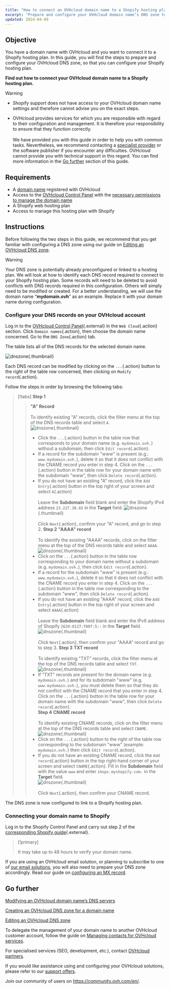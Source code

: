 ```yaml
---
title: "How to connect an OVHcloud domain name to a Shopify hosting plan"
excerpt: "Prepare and configure your OVHcloud domain name’s DNS zone to connect to a Shopify hosting plan"
updated: 2024-04-09
---
```


## Objective

You have a domain name with OVHcloud and you want to connect it to a Shopify hosting plan. In this guide, you will find the steps to prepare and configure your OVHcloud DNS zone, so that you can configure your Shopify hosting plan.

**Find out how to connect your OVHcloud domain name to a Shopify hosting plan.**

> [!warning]
>
> - Shopify support does not have access to your OVHcloud domain name settings and therefore cannot advise you on the exact steps.
>
> - OVHcloud provides services for which you are responsible with regard to their configuration and management. It is therefore your responsibility to ensure that they function correctly.<br><br>We have provided you with this guide in order to help you with common tasks. Nevertheless, we recommend contacting a [specialist provider](partner.) or the software publisher if you encounter any difficulties. OVHcloud cannot provide you with technical support in this regard. You can find more information in the [Go further](how_to_connect_domain_to_shopify_#gofurther.) section of this guide.
>

## Requirements

- A [domain name](domains.) registered with OVHcloud
- Access to the [OVHcloud Control Panel](manager.) with the [necessary permissions to manage the domain name](managing_contacts1.)
- A Shopify web hosting plan
- Access to manage this hosting plan with Shopify

## Instructions

Before following the two steps in this guide, we recommend that you get familiar with configuring a DNS zone using our guide on [Editing an OVHcloud DNS zone](dns_zone_edit1.).

> [!warning]
>
> Your DNS zone is potentially already preconfigured or linked to a hosting plan. We will look at how to identify each DNS record required to connect to your Shopify hosting plan. Some records will need to be deleted to avoid conflicts with DNS records required in this configuration. Others will simply need to be modified or created. For a better understanding, we will use the domain name “**mydomain.ovh**” as an example. Replace it with your domain name during configuration.

### Configure your DNS records on your OVHcloud account

Log in to the [OVHcloud Control Panel](manager.){.external} in the `Web Cloud`{.action} section. Click `Domain names`{.action}, then choose the domain name concerned. Go to the `DNS Zone`{.action} tab.

The table lists all of the DNS records for the selected domain name.

![dnszone](how_to_connect_domain_to_shopify_images_tab.png){.thumbnail}

Each DNS record can be modified by clicking on the `...`{.action} button to the right of the table row concerned, then clicking on `Modify record`{.action}.

Follow the steps in order by browsing the following tabs:

> [!tabs]
> **Step 1**
>> **"A" Record**<br><br>
>> To identify existing "A" records, click the filter menu at the top of the DNS records table and select `A`.<br>
>> ![dnszone](filter-a.png){.thumbnail}<br>
>> - Click the `...`{.action} button in the table row that corresponds to your domain name (e.g. `mydomain.ovh.`) without a subdomain, then click `Edit record`{.action}.<br>
>> - If a record for the subdomain "www" is present (e.g.: `www.mydomain.ovh.`), delete it so that it does not conflict with the CNAME record you enter in step 4. Click on the `...`{.action} button in the table row for your domain name with the subdomain "www", then click `Delete record`{.action}.<br>
>> - If you do not have an existing "A" record, click the `Add Entry`{.action} button in the top right of your screen and select `A`{.action}<br><br>
>> Leave the **Subdomain** field blank and enter the Shopify IPv4 address `23.227.38.65` in the **Target** field.
>> ![dnszone](field-a.png){.thumbnail}<br><br>
>> Click `Next`{.action}, confirm your "A" record, and go to step 2.
> **Step 2**
>> **"AAAA" record**<br><br>
>>  To identify the existing "AAAA" records, click on the filter menu at the top of the DNS records table and select `AAAA`.<br>
>> ![dnszone](filter-aaaa.png){.thumbnail}<br>
>> - Click on the `...`{.action} button in the table row corresponding to your domain name without a subdomain (e.g. `mydomain.ovh.`), then click `Edit record`{.action}.<br>
>> - If a record for the subdomain "www" is present (e.g.: `www.mydomain.ovh.`), delete it so that it does not conflict with the CNAME record you enter in step 4. Click on the `...`{.action} button in the table row corresponding to the subdomain "www", then click `Delete record`{.action}.<br>
>> - If you do not have an existing "AAAA" record, click the `Add Entry`{.action} button in the top right of your screen and select `AAAA`{.action}<br><br>
>> Leave the **Subdomain** field blank and enter the IPv6 address of Shopify `2620:0127:f00f:5::` in the **Target** field.
>> ![dnszone](field-aaaa.png){.thumbnail}<br><br>
>> Click `Next`{.action}, then confirm your "AAAA" record and go to step 3.
> **Step 3**
>> **TXT record**<br><br>
>>  To identify existing "TXT" records, click the filter menu at the top of the DNS records table and select `TXT`.<br>
>> ![dnszone](filter-txt.png){.thumbnail}<br>
>> - If "TXT" records are present for the domain name (e.g. `mydomain.ovh.`) and for its subdomain "www" (e.g. `www.mydomain.ovh.`), you must delete them so that they do not conflict with the CNAME record that you enter in step 4. Click on the `...`{.action} button in the table row for your domain name with the subdomain "www", then click `Delete record`{.action}.<br>
> **Step 4**
>> **CNAME record**<br><br>
>>  To identify existing CNAME records, click on the filter menu at the top of the DNS records table and select `CNAME`.<br>
>> ![dnszone](filter-cname.png){.thumbnail}
>> - Click on the `...`{.action} button to the right of the table row corresponding to the subdomain "www" (example: `mydomain.ovh.`) then click `Edit record`{.action}.<br>
>> - If you do not have an existing CNAME record, click the `Add record`{.action} button in the top right-hand corner of your screen and select `CNAME`{.action}.
>> Fill in the **Subdomain** field with the value `www` and enter `shops.myshopify.com.` in the **Target** field.<br>
>> ![dnszone](field-cname.png){.thumbnail}<br><br>
>> Click `Next`{.action}, then confirm your CNAME record.

The DNS zone is now configured to link to a Shopify hosting plan.

### Connecting your domain name to Shopify

Log in to the Shopify Control Panel and carry out step 2 of the [corresponding Shopify guide](https://help.shopify.com/en/manual/domains/add-a-domain/connecting-domains/connect-domain-manual){.external}.

> [!primary]
>
> It may take up to 48 hours to verify your domain name.

If you are using an OVHcloud email solution, or planning to subscribe to one of [our email solutions](emails.), you will also need to prepare your DNS zone accordingly. Read our guide on [configuring an MX record](dns_zone_mx1.).

## Go further <a name="gofurther"></a>

[Modifying an OVHcloud domain name’s DNS servers](dns_server_general_information1.)

[Creating an OVHcloud DNS zone for a domain name](dns_zone_create1.)

[Editing an OVHcloud DNS zone](dns_zone_edit1.)

To delegate the management of your domain name to another OVHcloud customer account, follow the guide on [Managing contacts for OVHcloud services](managing_contacts1.).

For specialised services (SEO, development, etc.), contact [OVHcloud partners](partner.).
 
If you would like assistance using and configuring your OVHcloud solutions, please refer to our [support offers](support.).
 
Join our community of users on <https://community.ovh.com/en/>.
